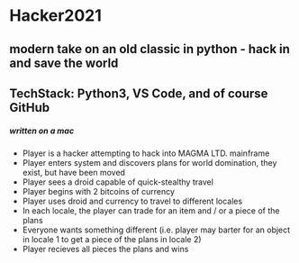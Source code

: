 # Hacker2021
## modern take on an old classic in python - hack in and save the world 
## TechStack: Python3, VS Code, and of course GitHub 
##### written on a mac

* Player is a hacker attempting to hack into MAGMA LTD. mainframe 
* Player enters system and discovers plans for world domination, they exist, but have been moved
* Player sees a droid capable of quick-stealthy travel
* Player begins with 2 bitcoins of currency 
* Player uses droid and currency to travel to different locales 
* In each locale, the player can trade for an item and / or a piece of the plans
* Everyone wants something different (i.e. player may barter for an object in locale 1 to get a piece of the plans in locale 2)
* Player recieves all pieces the plans and wins 

